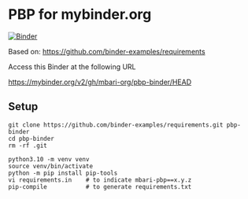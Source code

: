 # PBP for mybinder.org

[![Binder](https://mybinder.org/badge_logo.svg)](https://mybinder.org/v2/gh/mbari-org/pbp-binder/HEAD)

Based on: https://github.com/binder-examples/requirements

Access this Binder at the following URL

https://mybinder.org/v2/gh/mbari-org/pbp-binder/HEAD

## Setup

```
git clone https://github.com/binder-examples/requirements.git pbp-binder
cd pbp-binder
rm -rf .git
```
```
python3.10 -m venv venv
source venv/bin/activate
python -m pip install pip-tools
vi requirements.in    # to indicate mbari-pbp==x.y.z
pip-compile           # to generate requirements.txt
```
